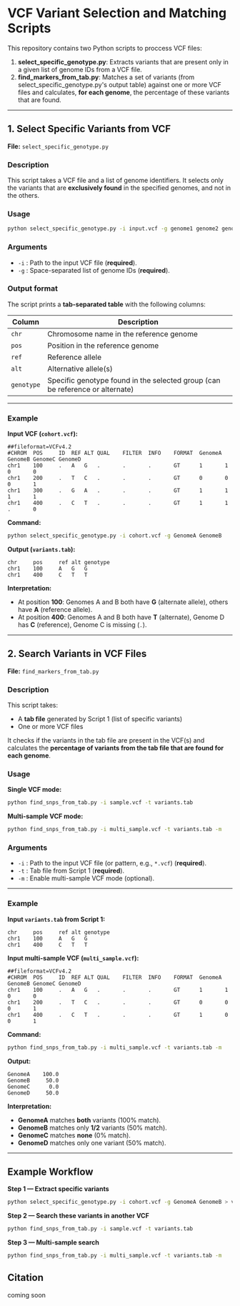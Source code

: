 # VCF Variant Selection and Matching Scripts

This repository contains two Python scripts to proccess VCF files:

1. **select_specific_genotype.py**: Extracts variants that are present only in a given list of genome IDs from a VCF file.
2. **find_markers_from_tab.py**: Matches a set of variants (from select_specific_genotype.py's output table) against one or more VCF files and calculates, **for each genome**, the percentage of these variants that are found.

---

## 1. Select Specific Variants from VCF

**File:** `select_specific_genotype.py`

### Description
This script takes a VCF file and a list of genome identifiers. It selects only the variants that are **exclusively found** in the specified genomes, and not in the others.

### Usage
```bash
python select_specific_genotype.py -i input.vcf -g genome1 genome2 genome3
```

### Arguments
- `-i` : Path to the input VCF file (**required**).
- `-g` : Space-separated list of genome IDs (**required**).

### Output format
The script prints a **tab-separated table** with the following columns:

| Column     | Description                                                                 |
|------------|-----------------------------------------------------------------------------|
| `chr`      | Chromosome name in the reference genome                                     |
| `pos`      | Position in the reference genome                                            |
| `ref`      | Reference allele                                                            |
| `alt`      | Alternative allele(s)                                                       |
| `genotype` | Specific genotype found in the selected group (can be reference or alternate) |

---

### Example

**Input VCF (`cohort.vcf`):**
```
##fileformat=VCFv4.2
#CHROM  POS     ID  REF ALT QUAL    FILTER  INFO    FORMAT  GenomeA GenomeB GenomeC GenomeD
chr1    100     .   A   G   .       .       .       GT      1       1       0       0
chr1    200     .   T   C   .       .       .       GT      0       0       0       1
chr1    300     .   G   A   .       .       .       GT      1       1       1       1
chr1    400     .   C   T   .       .       .       GT      1       1       .       0
```

**Command:**
```bash
python select_specific_genotype.py -i cohort.vcf -g GenomeA GenomeB
```

**Output (`variants.tab`):**
```
chr     pos     ref alt genotype
chr1    100     A   G   G
chr1    400     C   T   T
```

**Interpretation:**
- At position **100**: Genomes A and B both have **G** (alternate allele), others have **A** (reference allele).
- At position **400**: Genomes A and B both have **T** (alternate), Genome D has **C** (reference), Genome C is missing (`.`).

---

## 2. Search Variants in VCF Files

**File:** `find_markers_from_tab.py`

### Description
This script takes:
- A **tab file** generated by Script 1 (list of specific variants)
- One or more VCF files

It checks if the variants in the tab file are present in the VCF(s) and calculates the **percentage of variants from the tab file that are found for each genome**.

### Usage
**Single VCF mode:**
```bash
python find_snps_from_tab.py -i sample.vcf -t variants.tab
```

**Multi-sample VCF mode:**
```bash
python find_snps_from_tab.py -i multi_sample.vcf -t variants.tab -m
```

### Arguments
- `-i` : Path to the input VCF file (or pattern, e.g., `*.vcf`) (**required**).
- `-t` : Tab file from Script 1 (**required**).
- `-m` : Enable multi-sample VCF mode (optional).

---

### Example

**Input `variants.tab` from Script 1:**
```
chr     pos     ref alt genotype
chr1    100     A   G   G
chr1    400     C   T   T
```

**Input multi-sample VCF (`multi_sample.vcf`):**
```
##fileformat=VCFv4.2
#CHROM  POS     ID  REF ALT QUAL    FILTER  INFO    FORMAT  GenomeA GenomeB GenomeC GenomeD
chr1    100     .   A   G   .       .       .       GT      1       1       0       0
chr1    200     .   T   C   .       .       .       GT      0       0       0       1
chr1    400     .   C   T   .       .       .       GT      1       0       0       1
```

**Command:**
```bash
python find_snps_from_tab.py -i multi_sample.vcf -t variants.tab -m
```

**Output:**
```
GenomeA    100.0
GenomeB     50.0
GenomeC      0.0
GenomeD     50.0
```

**Interpretation:**
- **GenomeA** matches **both** variants (100% match).
- **GenomeB** matches only **1/2** variants (50% match).
- **GenomeC** matches **none** (0% match).
- **GenomeD** matches only one variant (50% match).

---

## Example Workflow

**Step 1 — Extract specific variants**
```bash
python select_specific_genotype.py -i cohort.vcf -g GenomeA GenomeB > variants.tab
```

**Step 2 — Search these variants in another VCF**
```bash
python find_snps_from_tab.py -i sample.vcf -t variants.tab
```

**Step 3 — Multi-sample search**
```bash
python find_snps_from_tab.py -i multi_sample.vcf -t variants.tab -m
```

## Citation
coming soon
